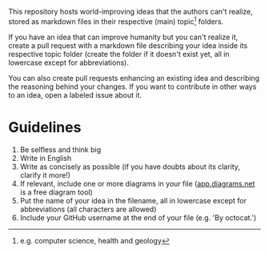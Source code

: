 This repository hosts world-improving ideas that the authors can't realize, stored as markdown files in their respective (main) topic[^topics] folders.

If you have an idea that can improve humanity but you can't realize it, create a pull request with a markdown file describing your idea inside its respective topic folder (create the folder if it doesn't exist yet, all in lowercase except for abbreviations).

You can also create pull requests enhancing an existing idea and describing the reasoning behind your changes. If you want to contribute in other ways to an idea, open a labeled issue about it.

[^topics]: e.g. computer science, health and geology

# Guidelines

1. Be selfless and think big
2. Write in English
3. Write as concisely as possible (if you have doubts about its clarity, clarify it more!)
4. If relevant, include one or more diagrams in your file ([app.diagrams.net](https://app.diagrams.net) is a free diagram tool)
5. Put the name of your idea in the filename, all in lowercase except for abbreviations (all characters are allowed)
6. Include your GitHub username at the end of your file (e.g. 'By octocat.')
